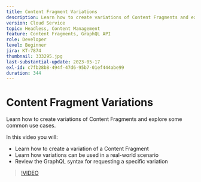 ```yaml
---
title: Content Fragment Variations
description: Learn how to create variations of Content Fragments and explore some common use cases.
version: Cloud Service
topic: Headless, Content Management
feature: Content Fragments, GraphQL API
role: Developer
level: Beginner
jira: KT-7874
thumbnail: 333295.jpg
last-substantial-update: 2023-05-17
exl-id: c7fb28b8-494f-47d6-95b7-01ef444abe99
duration: 344
---
```

# Content Fragment Variations

Learn how to create variations of Content Fragments and explore some common use cases.

In this video you will:

+ Learn how to create a variation of a Content Fragment
+ Learn how variations can be used in a real-world scenario
+ Review the GraphQL syntax for requesting a specific variation

>[!VIDEO](https://video.tv.adobe.com/v/333295?quality=12&learn=on)

